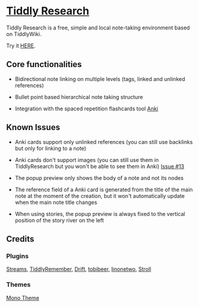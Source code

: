 # [Tiddly Research](https://kebifurai.github.io/TiddlyResearch)

Tiddly Research is a free, simple and local note-taking environment based on TiddlyWiki.

Try it [HERE](https://kebifurai.github.io/TiddlyResearch).

## Core functionalities

* Bidirectional note linking on multiple levels (tags, linked and unlinked references)

* Bullet point based hierarchical note taking structure

* Integration with the spaced repetition flashcards tool [Anki](https://apps.ankiweb.net/)

## Known Issues

* Anki cards support only unlinked references (you can still use backlinks but only for linking to a note)

* Anki cards don't support images (you can still use them in TiddlyResearch but you won't be able to see them in Anki) [Issue #13](https://github.com/sobjornstad/TiddlyRemember/issues/13)

* The popup preview only shows the body of a note and not its nodes

* The reference field of a Anki card is generated from the title of the main note at the moment of the creation, but it won't automatically update when the main note title changes

* When using stories, the popup preview is always fixed to the vertical position of the story river on the left

## Credits

### Plugins
[Streams](https://saqimtiaz.github.io/sq-tw/streams.html), [TiddlyRemember](https://sobjornstad.github.io/TiddlyRemember/), [Drift](https://akhater.github.io/drift/), [tobibeer](http://tobibeer.github.io/tw5-plugins/#Plugins), [linonetwo](https://borber.cn/wiki/#:%5B%5BHello%20World%5D%5D), [Stroll](https://giffmex.org/stroll/stroll.html)

### Themes
[Mono Theme](http://j.d.mono.tiddlyspot.com/)
